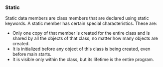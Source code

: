 ### Static 
Static data members are class members that are declared using static keywords. A static member has certain special characteristics. These are:          

- Only one copy of that member is created for the entire class and is shared by all the objects of that class, no matter how many objects are created.
- It is initialized before any object of this class is being created, even before main starts.
- It is visible only within the class, but its lifetime is the entire program.             

